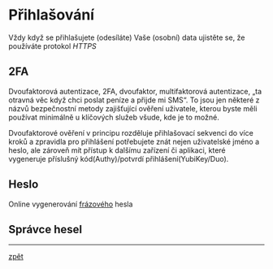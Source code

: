 # Přihlašování

Vždy když se přihlašujete (odesíláte) Vaše (osobní) data ujistěte se, že používáte protokol *HTTPS*

## 2FA

Dvoufaktorová autentizace, 2FA, dvoufaktor, multifaktorová autentizace, „ta otravná věc když chci poslat peníze a přijde mi SMS“. To jsou jen některé z názvů bezpečnostní metody zajišťující ověření uživatele, kterou byste měli používat minimálně u klíčových služeb všude, kde je to možné.

Dvoufaktorové ověření v principu rozděluje přihlašovací sekvenci do více kroků a zpravidla pro přihlášení potřebujete znát nejen uživatelské jméno a heslo, ale zároveň mít přístup k dalšímu zařízení či aplikaci, které vygeneruje příslušný kód(Authy)/potvrdí přihlášení(YubiKey/Duo).

## Heslo

Online vygenerování [frázového](https://1password.com/password-generator/) hesla

## Správce hesel

---
[zpět](index.md)
